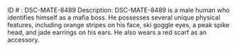 ID # : DSC-MATE-8489
Description: DSC-MATE-8489 is a male human who identifies himself as a mafia boss. He possesses several unique physical features, including orange stripes on his face, ski goggle eyes, a peak spike head, and jade earrings on his ears. He also wears a red scarf as an accessory.